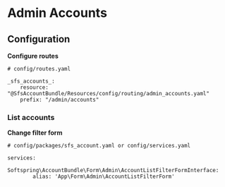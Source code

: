 # Admin Accounts

## Configuration

**Configure routes**

    # config/routes.yaml
    
    _sfs_accounts_:
        resource: "@SfsAccountBundle/Resources/config/routing/admin_accounts.yaml"
        prefix: "/admin/accounts"
        
### List accounts

**Change filter form**

    # config/packages/sfs_account.yaml or config/services.yaml
    
    services:
        Softspring\AccountBundle\Form\Admin\AccountListFilterFormInterface:
            alias: 'App\Form\Admin\AccountListFilterForm'


        
